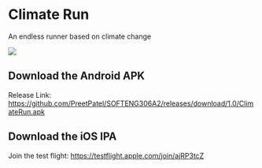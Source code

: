 # Climate Run
An endless runner based on climate change

![](main.gif)

## Download the Android APK
Release Link: https://github.com/PreetPatel/SOFTENG306A2/releases/download/1.0/ClimateRun.apk

## Download the iOS IPA
Join the test flight: https://testflight.apple.com/join/ajRP3tcZ
